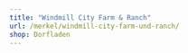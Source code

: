 ```yaml
---
title: "Windmill City Farm & Ranch"
url: /merkel/windmill-city-farm-und-ranch/
shop: Dorfladen
---
```

